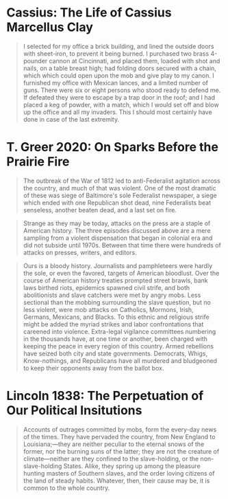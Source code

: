 # Cassius: The Life of Cassius Marcellus Clay

> I selected for my office a brick building, and lined the outside doors with sheet-iron, to prevent it being burned. I purchased two brass 4-pounder cannon at Cincinnati, and placed them, loaded with shot and nails, on a table breast high; had folding doors secured with a chain, which which could open upon the mob and give play to my canon. I furnished my office with Mexican lances, and a limited number of guns. There were six or eight persons who stood ready to defend me. If defeated they were to escape by a trap door in the roof; and I had placed a keg of powder, with a match, which I would set off and blow up the office and all my invaders. This I should most certainly have done in case of the last extremity.

# T. Greer 2020: On Sparks Before the Prairie Fire

> The outbreak of the War of 1812 led to anti-Federalist agitation across the country, and much of that was violent. One of the most dramatic of these was siege of Baltimore's sole Federalist newspaper, a siege which ended with one Republican shot dead, nine Federalists beat senseless, another beaten dead, and a last set on fire.

> Strange as they may be today, attacks on the press are a staple of American history. The three episodes discussed above are a mere sampling from a violent dispensation that began in colonial era and did not subside until 1970s. Between that time there were hundreds of attacks on presses, writers, and editors. 

> Ours is a bloody history. Journalists and pamphleteers were hardly the sole, or even the favored, targets of American bloodlust. Over the course of American history treaties prompted street brawls, bank laws birthed riots, epidemics spawned civil strife, and both abolitionists and slave catchers were met by angry mobs. Less sectional than the mobbing surrounding the slave question, but no less violent, were mob attacks on Catholics, Mormons, Irish, Germans, Mexicans, and Blacks. To this ethnic and religious strife might be added the myriad strikes and labor confrontations that careened into violence. Extra-legal vigilance committees numbering in the thousands have, at one time or another, been charged with keeping the peace in every region of this country. Armed rebellions have seized both city and state governments. Democrats, Whigs, Know-nothings, and Republicans have all murdered and bludgeoned to keep their opponents away from the ballot box.

# Lincoln 1838: The Perpetuation of Our Political Insitutions 

> Accounts of outrages committed by mobs, form the every-day news of the times. They have pervaded the country, from New England to Louisiana;—they are neither peculiar to the eternal snows of the former, nor the burning suns of the latter; they are not the creature of climate—neither are they confined to the slave-holding, or the non-slave-holding States. Alike, they spring up among the pleasure hunting masters of Southern slaves, and the order loving citizens of the land of steady habits. Whatever, then, their cause may be, it is common to the whole country.
